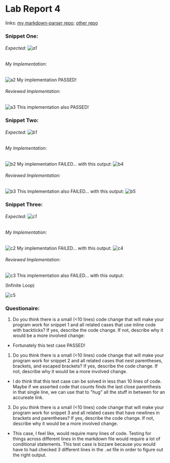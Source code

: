 # Lab Report 4
links: [my markdown-parser repo](https://github.com/oaragonsotelo/markdown-parser); [other repo](https://github.com/oaragonsotelo/otherMDrepo)

### Snippet One:
###### Expected: ![a1](imgs_4/a1.png)

###### My Implementation:
![a2](imgs_4/a2.png)
My implementation PASSED!

###### Reviewed Implementation:
![a3](imgs_4/a3.png)
This implementation also PASSED!





### Snippet Two:
###### Expected: ![b1](imgs_4/b1.png)
###### My Implementation:
![b2](imgs_4/b2.png)
My implementation FAILED... with this output: ![b4](imgs_4/b4.png)
###### Reviewed Implementation:
![b3](imgs_4/b3.png)
This implementation also FAILED... with this output: ![b5](imgs_4/b5.png)





### Snippet Three:
###### Expected: ![c1](imgs_4/c1.png)
###### My Implementation:
![c2](imgs_4/c2.png)
My implementation FAILED... with this output: ![c4](imgs_4/c4.png)

###### Reviewed Implementation:
![c3](imgs_4/c3.png)
This implementation also FAILED... with this output:

(Infinite Loop)

![c5](imgs_4/c5.png)





### Questionaire:


1. Do you think there is a small (<10 lines) code change that will make your program work for snippet 1 and all related cases that use inline code with backticks? If yes, describe the code change. If not, describe why it would be a more involved change: 

- Fortunately this test case PASSED!

1. Do you think there is a small (<10 lines) code change that will make your program work for snippet 2 and all related cases that nest parentheses, brackets, and escaped brackets? If yes, describe the code change. If not, describe why it would be a more involved change.

- I do think that this text case can be solved in less than 10 lines of code. Maybe if we asserted code that counts finds the last close parenthesis in that single line, we can use that to "hug" all the stuff in between for an accureate link.

3. Do you think there is a small (<10 lines) code change that will make your program work for snippet 3 and all related cases that have newlines in brackets and parentheses? If yes, describe the code change. If not, describe why it would be a more involved change.

- This case, I feel like, would require many lines of code. Testing for things across different lines in the markdown file would require a lot of conditional statements. This test case is bizzare because you would have to had checked 3 different lines in the `.md` file in order to figure out the right output. 
